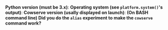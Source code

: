 **Python version (must be 3.x)**: 
**Operating system (see `platform.system()`'s output)**: 
**Cowserve version (usally displayed on launch)**:
**(On BASH command line) Did you do the `alias` experiment to make the `cowserve` command work?** <!-- YES or NO -->
